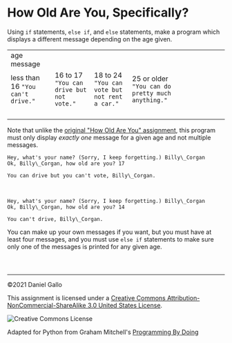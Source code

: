 # How Old Are You, Specifically?


Using `if` statements, `else if`,
and `else` statements, make a program which displays
a different message depending on the age given.




|  |  |  |  |  |  |  |  |  |  |
| --- | --- | --- | --- | --- | --- | --- | --- | --- | --- |
| age  message
| less than 16  `"You can't drive."`| 16 to 17  `"You can drive but not vote."`| 18 to 24  `"You can vote but not rent a car."`| 25 or older  `"You can do pretty much anything."` | |
 | |
 | |
 | |
 | |


Note that unlike the [original "How
Old Are You" assignment](how-old-are-you.html), this program must only display
*exactly one* message for a given age and not multiple messages.



```
Hey, what's your name? (Sorry, I keep forgetting.) Billy\_Corgan
Ok, Billy\_Corgan, how old are you? 17

You can drive but you can't vote, Billy\_Corgan.

```

 



```
Hey, what's your name? (Sorry, I keep forgetting.) Billy\_Corgan
Ok, Billy\_Corgan, how old are you? 14

You can't drive, Billy\_Corgan.

```

You can make up your own messages if you want, but you must have
at least four messages, and you must use `else if`
statements to make sure only one of the messages is printed for any
given age.



```



```



---


©2021 Daniel Gallo


This assignment is licensed under a
[Creative Commons Attribution-NonCommercial-ShareAlike 3.0 United States License](https://creativecommons.org/licenses/by-nc-sa/3.0/us/deed.en_US).  

![Creative Commons License](images/by-nc-sa.png)





Adapted for Python from Graham Mitchell's [Programming By Doing](https://programmingbydoing.com/)